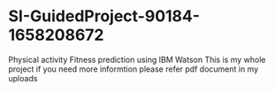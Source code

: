 # SI-GuidedProject-90184-1658208672
Physical activity Fitness prediction using IBM Watson
This is my whole project if you need more informtion please refer pdf document in my uploads

